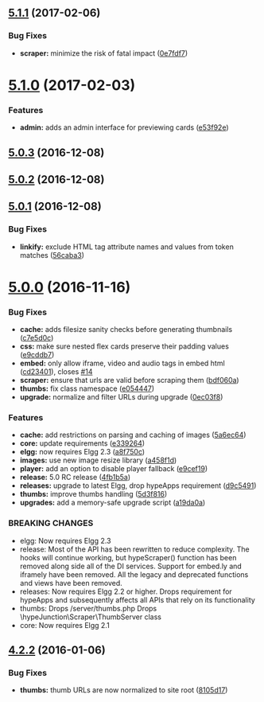 <a name="5.1.1"></a>
## [5.1.1](https://github.com/hypeJunction/hypeScraper/compare/5.1.0...v5.1.1) (2017-02-06)


### Bug Fixes

* **scraper:** minimize the risk of fatal impact ([0e7fdf7](https://github.com/hypeJunction/hypeScraper/commit/0e7fdf7))



<a name="5.1.0"></a>
# [5.1.0](https://github.com/hypeJunction/hypeScraper/compare/5.0.3...v5.1.0) (2017-02-03)


### Features

* **admin:** adds an admin interface for previewing cards ([e53f92e](https://github.com/hypeJunction/hypeScraper/commit/e53f92e))



<a name="5.0.3"></a>
## [5.0.3](https://github.com/hypeJunction/hypeScraper/compare/5.0.2...v5.0.3) (2016-12-08)




<a name="5.0.2"></a>
## [5.0.2](https://github.com/hypeJunction/hypeScraper/compare/5.0.1...v5.0.2) (2016-12-08)




<a name="5.0.1"></a>
## [5.0.1](https://github.com/hypeJunction/hypeScraper/compare/5.0.0...v5.0.1) (2016-12-08)


### Bug Fixes

* **linkify:** exclude HTML tag attribute names and values from token matches ([56caba3](https://github.com/hypeJunction/hypeScraper/commit/56caba3))



<a name="5.0.0"></a>
# [5.0.0](https://github.com/hypeJunction/hypeScraper/compare/4.2.2...v5.0.0) (2016-11-16)


### Bug Fixes

* **cache:** adds filesize sanity checks before generating thumbnails ([c7e5d0c](https://github.com/hypeJunction/hypeScraper/commit/c7e5d0c))
* **css:** make sure nested flex cards preserve their padding values ([e9cddb7](https://github.com/hypeJunction/hypeScraper/commit/e9cddb7))
* **embed:** only allow iframe, video and audio tags in embed html ([cd23401](https://github.com/hypeJunction/hypeScraper/commit/cd23401)), closes [#14](https://github.com/hypeJunction/hypeScraper/issues/14)
* **scraper:** ensure that urls are valid before scraping them ([bdf060a](https://github.com/hypeJunction/hypeScraper/commit/bdf060a))
* **thumbs:** fix class namespace ([e054447](https://github.com/hypeJunction/hypeScraper/commit/e054447))
* **upgrade:** normalize and filter URLs during upgrade ([0ec03f8](https://github.com/hypeJunction/hypeScraper/commit/0ec03f8))

### Features

* **cache:** add restrictions on parsing and caching of images ([5a6ec64](https://github.com/hypeJunction/hypeScraper/commit/5a6ec64))
* **core:** update requirements ([e339264](https://github.com/hypeJunction/hypeScraper/commit/e339264))
* **elgg:** now requires Elgg 2.3 ([a8f750c](https://github.com/hypeJunction/hypeScraper/commit/a8f750c))
* **images:** use new image resize library ([a458f1d](https://github.com/hypeJunction/hypeScraper/commit/a458f1d))
* **player:** add an option to disable player fallback ([e9cef19](https://github.com/hypeJunction/hypeScraper/commit/e9cef19))
* **release:** 5.0 RC release ([4fb1b5a](https://github.com/hypeJunction/hypeScraper/commit/4fb1b5a))
* **releases:** upgrade to latest Elgg, drop hypeApps requirement ([d9c5491](https://github.com/hypeJunction/hypeScraper/commit/d9c5491))
* **thumbs:** improve thumbs handling ([5d3f816](https://github.com/hypeJunction/hypeScraper/commit/5d3f816))
* **upgrades:** add a memory-safe upgrade script ([a19da0a](https://github.com/hypeJunction/hypeScraper/commit/a19da0a))


### BREAKING CHANGES

* elgg: Now requires Elgg 2.3
* release: Most of the API has been rewritten to reduce complexity.
The hooks will continue working, but hypeScraper() function has
been removed along side all of the DI services.
Support for embed.ly and iframely have been removed.
All the legacy and deprecated functions and views have been removed.
* releases: Now requires Elgg 2.2 or higher.
Drops requirement for hypeApps and subsequently affects all APIs
that rely on its functionality
* thumbs: Drops /server/thumbs.php
Drops \hypeJunction\Scraper\ThumbServer class
* core: Now requires Elgg 2.1



<a name="4.2.2"></a>
## [4.2.2](https://github.com/hypeJunction/hypeScraper/compare/4.2.1...v4.2.2) (2016-01-06)


### Bug Fixes

* **thumbs:** thumb URLs are now normalized to site root ([8105d17](https://github.com/hypeJunction/hypeScraper/commit/8105d17))



